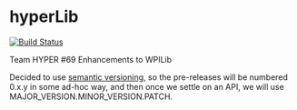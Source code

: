 # hyperLib

[![Build Status](https://travis-ci.org/teamhyper/hyperLib.svg?branch=master)](https://travis-ci.org/teamhyper/hyperLib)

Team HYPER #69 Enhancements to WPILib

Decided to use [semantic versioning](http://semver.org/), so the pre-releases will be numbered 0.x.y in some ad-hoc way, and then once we settle on an API, we will use MAJOR_VERSION.MINOR_VERSION.PATCH.
